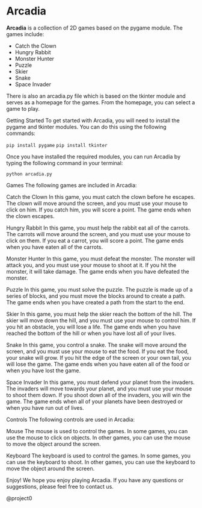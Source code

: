 # Arcadia

**Arcadia** is a collection of 2D games based on the pygame module. The games include:

* Catch the Clown
* Hungry Rabbit
* Monster Hunter
* Puzzle
* Skier
* Snake
* Space Invader

There is also an arcadia.py file which is based on the tkinter module and serves as a homepage for the games. From the homepage, you can select a game to play.

Getting Started
To get started with Arcadia, you will need to install the pygame and tkinter modules. You can do this using the following commands:

`pip install pygame`
`pip install tkinter`

Once you have installed the required modules, you can run Arcadia by typing the following command in your terminal:

````python arcadia.py````

Games
The following games are included in Arcadia:

Catch the Clown
In this game, you must catch the clown before he escapes. The clown will move around the screen, and you must use your mouse to click on him. If you catch him, you will score a point. The game ends when the clown escapes.

Hungry Rabbit
In this game, you must help the rabbit eat all of the carrots. The carrots will move around the screen, and you must use your mouse to click on them. If you eat a carrot, you will score a point. The game ends when you have eaten all of the carrots.

Monster Hunter
In this game, you must defeat the monster. The monster will attack you, and you must use your mouse to shoot at it. If you hit the monster, it will take damage. The game ends when you have defeated the monster.

Puzzle
In this game, you must solve the puzzle. The puzzle is made up of a series of blocks, and you must move the blocks around to create a path. The game ends when you have created a path from the start to the end.

Skier
In this game, you must help the skier reach the bottom of the hill. The skier will move down the hill, and you must use your mouse to control him. If you hit an obstacle, you will lose a life. The game ends when you have reached the bottom of the hill or when you have lost all of your lives.

Snake
In this game, you control a snake. The snake will move around the screen, and you must use your mouse to eat the food. If you eat the food, your snake will grow. If you hit the edge of the screen or your own tail, you will lose the game. The game ends when you have eaten all of the food or when you have lost the game.

Space Invader
In this game, you must defend your planet from the invaders. The invaders will move towards your planet, and you must use your mouse to shoot them down. If you shoot down all of the invaders, you will win the game. The game ends when all of your planets have been destroyed or when you have run out of lives.

Controls
The following controls are used in Arcadia:

Mouse
The mouse is used to control the games. In some games, you can use the mouse to click on objects. In other games, you can use the mouse to move the object around the screen.

Keyboard
The keyboard is used to control the games. In some games, you can use the keyboard to shoot. In other games, you can use the keyboard to move the object around the screen.

Enjoy!
We hope you enjoy playing Arcadia. If you have any questions or suggestions, please feel free to contact us.


@project0
